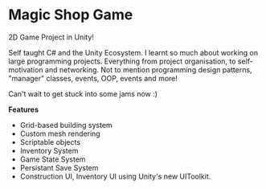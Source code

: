 # Magic Shop Game
2D Game Project in Unity!

Self taught C# and the Unity Ecosystem.
I learnt so much about working on large programming projects.
Everything from project organisation, to self-motivation and networking.
Not to mention programming design patterns, "manager" classes, events, OOP, events and more!

Can't wait to get stuck into some jams now :)

**Features**
- Grid-based building system
- Custom mesh rendering
- Scriptable objects
- Inventory System
- Game State System
- Persistant Save System
- Construction UI, Inventory UI using Unity's new UIToolkit.
